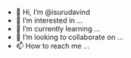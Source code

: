 - 👋 Hi, I’m @isurudavind
- 👀 I’m interested in ...
- 🌱 I’m currently learning ...
- 💞️ I’m looking to collaborate on ...
- 📫 How to reach me ...

<!---
isurudavind/isurudavind is a ✨ special ✨ repository because its `README.md` (this file) appears on your GitHub profile.
You can click the Preview link to take a look at your changes.
--->
